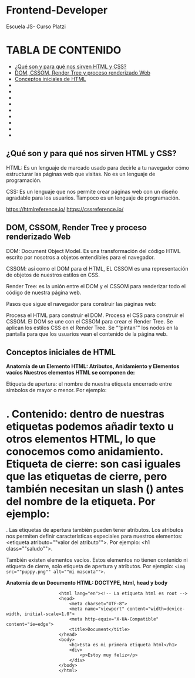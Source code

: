 # Frontend-Developer
Escuela JS- Curso Platzi
# TABLA DE CONTENIDO
- [¿Qué son y para qué nos sirven HTML y CSS?](#¿Qué-son-y-para-qué-nos-sirven-HTML-y-CSS?)
- [DOM, CSSOM, Render Tree y proceso renderizado Web](#DOM,-CSSOM,-Render-Tree-y-proceso-renderizado-Web)
- [Conceptos iniciales de HTML](#Conceptos-iniciales-de-HTML) 
- [](#)
- [](#)
- [](#) 
- [](#) 
- [](#)
- [](#)
- [](#) 
- [](#)
- [](#)
<!-- toc -->
## ¿Qué son y para qué nos sirven HTML y CSS?
HTML: Es un lenguaje de marcado usado para decirle a tu navegador cómo estructurar las páginas web que visitas. No es un lenguaje de programación.

CSS: Es un lenguaje que nos permite crear páginas web con un diseño agradable para los usuarios. Tampoco es un lenguaje de programación.

https://htmlreference.io/
https://cssreference.io/

## DOM, CSSOM, Render Tree y proceso renderizado Web
DOM: Document Object Model. Es una transformación del código HTML escrito por nosotros a objetos entendibles para el navegador.

CSSOM: así como el DOM para el HTML, EL CSSOM es una representación de objetos de nuestros estilos en CSS.

Render Tree: es la unión entre el DOM y el CSSOM para renderizar todo el código de nuestra página web.

Pasos que sigue el navegador para construir las páginas web:

Procesa el HTML para construir el DOM.
Procesa el CSS para construir el CSSOM.
El DOM se une con el CSSOM para crear el Render Tree.
Se aplican los estilos CSS en el Render Tree.
Se ““pintan”” los nodos en la pantalla para que los usuarios vean el contenido de la página web.

## Conceptos iniciales de HTML

**Anatomía de un Elemento HTML: Atributos, Anidamiento y Elementos vacíos
Nuestros elementos HTML se componen de:**

Etiqueta de apertura: el nombre de nuestra etiqueta encerrado entre símbolos de mayor o menor. Por ejemplo: <h1>.
Contenido: dentro de nuestras etiquetas podemos añadir texto u otros elementos HTML, lo que conocemos como anidamiento.
Etiqueta de cierre: son casi iguales que las etiquetas de cierre, pero también necesitan un slash (\) antes del nombre de la etiqueta. Por ejemplo: </h1>.
Las etiquetas de apertura también pueden tener atributos. Los atributos nos permiten definir características especiales para nuestros elementos: <etiqueta atributo=""valor del atributo"">. Por ejemplo: <h1 class=""saludo"">.

También existen elementos vacíos. Estos elementos no tienen contenido ni etiqueta de cierre, solo etiqueta de apertura y atributos. Por ejemplo: ```<img src=""puppy.png"" alt=""mi mascota"">.```

**Anatomía de un Documento HTML: DOCTYPE, html, head y body**

```<!DOCTYPE html> <!-- El Documento sea analizado de la misma forma en los difrentes navegadores -->
                    <html lang="en"><!-- La etiqueta html es root -->
                    <head>
                        <meta charset="UTF-8">
                        <meta name="viewport" content="width=device-width, initial-scale=1.0">
                        <meta http-equiv="X-UA-Compatible" content="ie=edge">
                        <title>Document</title>
                    </head>
                    <body>
                        <h1>Esta es mi primera etiqueta html</h1>
                        <div>
                            <p>Estoy muy feliz</p>
                        </div>
                    </body>
                    </html>
  ```
  
